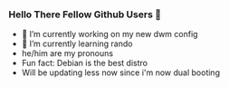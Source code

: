 ### Hello There Fellow Github Users 👋 ###

- 🔭 I’m currently working on my new dwm config
- 🌱 I’m currently learning rando
- he/him are my pronouns
- Fun fact: Debian is the best distro
- Will be updating less now since i'm now dual booting

